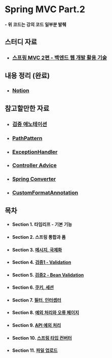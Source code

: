 # Spring MVC Part.2

#### - 위 코드는 강의 코드 일부분 발췌

## 스터디 자료

- ### [스프링 MVC 2편 - 백엔드 웹 개발 활용 기술](https://www.inflearn.com/course/%EC%8A%A4%ED%94%84%EB%A7%81-mvc-2/dashboard)

## 내용 정리 (완료)

- ### [Notion](https://www.notion.so/Spring-MVC-Part-2-f73d1ef34c9142f39c7a2b1154c428d1)

## 참고할만한 자료

- ### [검증 애노테이션](https://docs.jboss.org/hibernate/stable/validator/reference/en-US/html_single/?v=8.0#section-builtin-constraints)
- ### [PathPattern](https://docs.spring.io/spring-framework/docs/current/javadoc-api/org/springframework/web/util/pattern/PathPattern.html)
- ### [ExceptionHandler](https://docs.spring.io/spring-framework/reference/web/webmvc/mvc-controller/ann-exceptionhandler.html#mvc-ann-exceptionhandler-args)
- ### [Controller Advice](https://docs.spring.io/spring-framework/reference/web/webmvc/mvc-controller/ann-advice.html)
- ### [Spring Converter](https://docs.spring.io/spring-framework/reference/core/validation/convert.html)
- ### [CustomFormatAnnotation](https://docs.spring.io/spring-framework/reference/core/validation/format.html#format-CustomFormatAnnotations)

## 목차

- #### Section 1. 타임리프 - 기본 기능
- #### Section 2. 스프링 통합과 폼
- #### Section 3. [메시지, 국제화](https://www.notion.so/Section-3-564b2c64b28148bfa9a3bb01cf08bb9b)
- #### Section 4. [검증1 - Validation](https://www.notion.so/Section-4-1-Validation-a6690e05a19a4c73b4e22522e49eb9c9)
- #### Section 5. [검증2 - Bean Validation](https://www.notion.so/Section-5-2-Bean-Validation-777d009cdf524af191bdc1ce185e0985)
- #### Section 6. [쿠키, 세션](https://www.notion.so/Section-6-c70e32cede64435abc89a37cfc4edf56)
- #### Section 7. [필터, 인터셉터](https://www.notion.so/Section-7-2a450ed83d1546779bc410f13661ae5d)
- #### Section 8. [예외 처리와 오류 페이지](https://www.notion.so/Section-8-285d3a06c4424f64852a50d16731b03c)
- #### Section 9. [API 예외 처리](https://www.notion.so/Section-9-API-18b8107a80484da993e1f4fc6f7cb22f)
- #### Section 10. [스프링 타입 컨버터](https://www.notion.so/Section-10-968125db54cd434990c8e46cc823c8a1)
- #### Section 11. [파일 업로드](https://www.notion.so/Section-11-4cd29636d15840e196f8ee4b1c271358)
